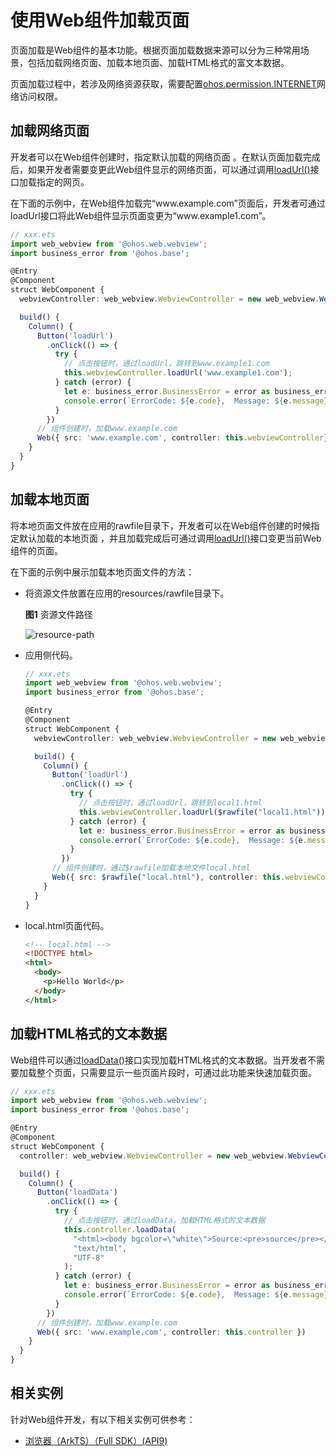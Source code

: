 # 使用Web组件加载页面


页面加载是Web组件的基本功能。根据页面加载数据来源可以分为三种常用场景，包括加载网络页面、加载本地页面、加载HTML格式的富文本数据。


页面加载过程中，若涉及网络资源获取，需要配置[ohos.permission.INTERNET](../security/AccessToken/declare-permissions.md)网络访问权限。


## 加载网络页面

开发者可以在Web组件创建时，指定默认加载的网络页面 。在默认页面加载完成后，如果开发者需要变更此Web组件显示的网络页面，可以通过调用[loadUrl()](../reference/apis/js-apis-webview.md#loadurl)接口加载指定的网页。


在下面的示例中，在Web组件加载完“www\.example.com”页面后，开发者可通过loadUrl接口将此Web组件显示页面变更为“www\.example1.com”。



```ts
// xxx.ets
import web_webview from '@ohos.web.webview';
import business_error from '@ohos.base';

@Entry
@Component
struct WebComponent {
  webviewController: web_webview.WebviewController = new web_webview.WebviewController();

  build() {
    Column() {
      Button('loadUrl')
        .onClick(() => {
          try {
            // 点击按钮时，通过loadUrl，跳转到www.example1.com
            this.webviewController.loadUrl('www.example1.com');
          } catch (error) {
            let e: business_error.BusinessError = error as business_error.BusinessError;
            console.error(`ErrorCode: ${e.code},  Message: ${e.message}`);
          }
        })
      // 组件创建时，加载www.example.com
      Web({ src: 'www.example.com', controller: this.webviewController})
    }
  }
}
```


## 加载本地页面

将本地页面文件放在应用的rawfile目录下，开发者可以在Web组件创建的时候指定默认加载的本地页面 ，并且加载完成后可通过调用[loadUrl()](../reference/apis/js-apis-webview.md#loadurl)接口变更当前Web组件的页面。


在下面的示例中展示加载本地页面文件的方法：


- 将资源文件放置在应用的resources/rawfile目录下。

    **图1** 资源文件路径  

    ![resource-path](figures/resource-path.png)


- 应用侧代码。

  ```ts
  // xxx.ets
  import web_webview from '@ohos.web.webview';
  import business_error from '@ohos.base';

  @Entry
  @Component
  struct WebComponent {
    webviewController: web_webview.WebviewController = new web_webview.WebviewController();

    build() {
      Column() {
        Button('loadUrl')
          .onClick(() => {
            try {
              // 点击按钮时，通过loadUrl，跳转到local1.html
              this.webviewController.loadUrl($rawfile("local1.html"));
            } catch (error) {
              let e: business_error.BusinessError = error as business_error.BusinessError;
              console.error(`ErrorCode: ${e.code},  Message: ${e.message}`);
            }
          })
        // 组件创建时，通过$rawfile加载本地文件local.html
        Web({ src: $rawfile("local.html"), controller: this.webviewController })
      }
    }
  }
  ```


- local.html页面代码。

  ```html
  <!-- local.html -->
  <!DOCTYPE html>
  <html>
    <body>
      <p>Hello World</p>
    </body>
  </html>
  ```


## 加载HTML格式的文本数据

Web组件可以通过[loadData()](../reference/apis/js-apis-webview.md#loaddata)接口实现加载HTML格式的文本数据。当开发者不需要加载整个页面，只需要显示一些页面片段时，可通过此功能来快速加载页面。



```ts
// xxx.ets
import web_webview from '@ohos.web.webview';
import business_error from '@ohos.base';

@Entry
@Component
struct WebComponent {
  controller: web_webview.WebviewController = new web_webview.WebviewController();

  build() {
    Column() {
      Button('loadData')
        .onClick(() => {
          try {
            // 点击按钮时，通过loadData，加载HTML格式的文本数据
            this.controller.loadData(
              "<html><body bgcolor=\"white\">Source:<pre>source</pre></body></html>",
              "text/html",
              "UTF-8"
            );
          } catch (error) {
            let e: business_error.BusinessError = error as business_error.BusinessError;
            console.error(`ErrorCode: ${e.code},  Message: ${e.message}`);
          }
        })
      // 组件创建时，加载www.example.com
      Web({ src: 'www.example.com', controller: this.controller })
    }
  }
}
```

## 相关实例

针对Web组件开发，有以下相关实例可供参考：

- [浏览器（ArkTS）（Full SDK）(API9)](https://gitee.com/openharmony/applications_app_samples/tree/master/code/BasicFeature/Web/Browser)